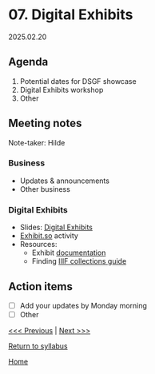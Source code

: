 # 07. Digital Exhibits

2025.02.20

## Agenda
1. Potential dates for DSGF showcase
2. Digital Exhibits workshop
3. Other

## Meeting notes
Note-taker: Hilde

### Business
- Updates & announcements
- Other business

### Digital Exhibits

- Slides: [Digital Exhibits](https://brynmawr-my.sharepoint.com/:p:/g/personal/amcgrath1_brynmawr_edu/EfBEJXDGBFBJtRgTB8CTeRQBeW0k-_wvdNJ9bBGZ8D74sw?e=ZeTN7W)
- [Exhibit.so](https://www.exhibit.so/) activity
- Resources:
  - Exhibit [documentation](https://www.exhibit.so/docs)
  - Finding [IIIF collections guide](https://iiif.io/guides/finding_resources/)

## Action items
- [ ] Add your updates by Monday morning
- [ ] Other

[<<< Previous](06-mapping.md) | [Next >>>]()

[Return to syllabus](../syllabus.md)

[Home](../README.md)
